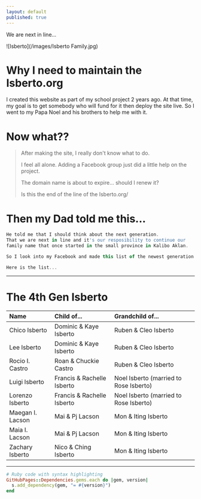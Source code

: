 ```yaml
---
layout: default
published: true
---
```


We are next in line...

![Isberto](/images/Isberto Family.jpg)


# Why I need to maintain the Isberto.org 

I created this website as part of my school project 2 years ago. At that time, my goal is to get somebody who will fund for it then deploy the site live.
So I went to my Papa Noel and his brothers to help me with it.

# Now what??

> After making the site, I really don't know what to do. 
>
> I feel all alone. Adding a Facebook group just did a little help on the project.
>
> The domain name is about to expire... should I renew it?
>
> Is this the end of the line of the Isberto.org/

# Then my Dad told me this...

```js
He told me that I should think about the next generation. 
That we are next in line and it's our resposibility to continue our 
family name that once started in the small province in Kalibo Aklan.

So I look into my Facebook and made this list of the newest generation...

Here is the list...
```


* * *

# The 4th Gen Isberto

| Name             | Child of...                | Grandchild of...                        |
|:-----------------|:---------------------------|:--------------------------------------- |
| Chico Isberto    | Dominic & Kaye Isberto     | Ruben & Cleo Isberto                    |
| Lee Isberto      | Dominic & Kaye Isberto     | Ruben & Cleo Isberto                    |
| Rocio I. Castro  | Roan & Chuckie Castro      | Ruben & Cleo Isberto                    |
| Luigi Isberto    | Francis & Rachelle Isberto | Noel Isberto (married to Rose Isberto)  |
| Lorenzo Isberto  | Francis & Rachelle Isberto | Noel Isberto (married to Rose Isberto)  |
| Maegan I. Lacson | Mai & Pj Lacson            | Mon & Iting Isberto                     |
| Maia I. Lacson   | Mai & Pj Lacson            | Mon & Iting Isberto                     |
| Zachary Isberto  | Nico & Ching Isberto       | Mon & Iting Isberto                     |


* * *


```ruby
# Ruby code with syntax highlighting
GitHubPages::Dependencies.gems.each do |gem, version|
  s.add_dependency(gem, "= #{version}")
end
```






